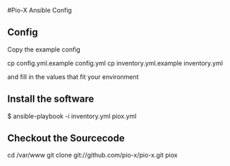 #Pio-X Ansible Config

## Config

Copy the example config

cp config.yml.example config.yml
cp inventory.yml.example inventory.yml

and fill in the values that fit your environment

## Install the software

$ ansible-playbook -i inventory.yml piox.yml

## Checkout the Sourcecode

cd /var/www
git clone git://github.com/pio-x/pio-x.git piox



